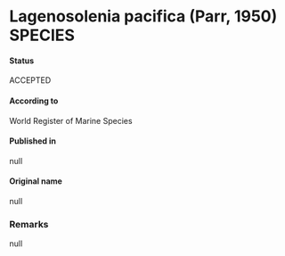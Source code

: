 Lagenosolenia pacifica (Parr, 1950) SPECIES
=======

#### Status
ACCEPTED

#### According to
World Register of Marine Species

#### Published in
null

#### Original name
null

### Remarks
null
